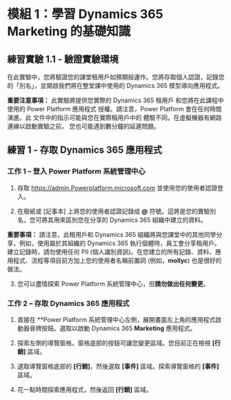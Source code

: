 ﻿---
lab:
    title: '實驗 1.1： 驗證實驗環境'
    module: '模組 1： 學習 Dynamics 365 Marketing 的基礎知識'
---


模組 1：學習 Dynamics 365 Marketing 的基礎知識
========================

## 練習實驗 1.1 - 驗證實驗環境 

在此實驗中，您將驗證您的課堂租用戶如預期般運作。您將存取個人認證，記錄您的「別名」，並開啟我們將在整堂課中使用的 Dynamics 365 模型導向應用程式。 

**重要注意事項：** 此實驗將提供您實際的 Dynamics 365 租用戶
和您將在此課程中使用的 Power Platform 應用程式
授權。請注意，Power Platform 會在任何時間演進。此
文件中的指示可能與您在實際租用戶中的
體驗不同。在虛擬機器有網路連線以啟動實驗之前，
您也可能遇到數分鐘的延遲問題。

練習 1 - 存取 Dynamics 365 應用程式
---------------------------------------------------

### 工作 1 – 登入 Power Platform 系統管理中心

1.  存取 <https://admin.Powerplatform.microsoft.com> 並使用您的使用者認證登入。

2. 在廢紙或 [記事本] 上將您的使用者認證記錄成 **@** 符號。這將是您的實驗別名，您可將其用來區別您在分享的 Dynamics 365 組織中建立的資料。 

**重要事項：** 請注意，此租用戶和 Dynamics 365 組織將與您課堂中的其他同學分享，例如，使用屬於其組織的 Dynamics 365 執行個體時，員工會分享租用戶。建立記錄時，請勿使用任何 PII (個人識別資訊)。在您建立的所有記錄、資料、應用程式、流程等項目前方加上您的使用者名稱前置詞 (例如，**mollyc**) 也是很好的做法。

3. 您可以盡情探索 Power Platform 系統管理中心，但**請勿做出任何變更**。

### 工作 2 – 存取 Dynamics 365 應用程式

1.  直接在 **Power Platform 系統管理中心左側，展開畫面左上角的應用程式啟動器骨牌按鈕。選取以啟動 Dynamics 365 **Marketing** 應用程式。

2.  探索左側的導覽窗格。窗格底部的按鈕可讓您變更區域。您目前正在檢視 **[行銷]** 區域。 

3.  選取導覽窗格底部的 **[行銷]**，然後選取 **[事件]** 區域。探索導覽窗格的 **[事件]** 區域。  

4. 花一點時間探索應用程式，然後返回 **[行銷]** 區域。
